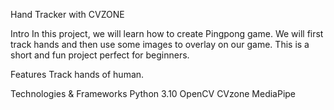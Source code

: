 Hand Tracker with CVZONE

Intro
In this project, we will learn how to create Pingpong game. We will first track hands and then use some images to overlay on our game. This is a short and fun project perfect for beginners.

Features
Track hands of human.

Technologies & Frameworks
Python 3.10
OpenCV
CVzone
MediaPipe
